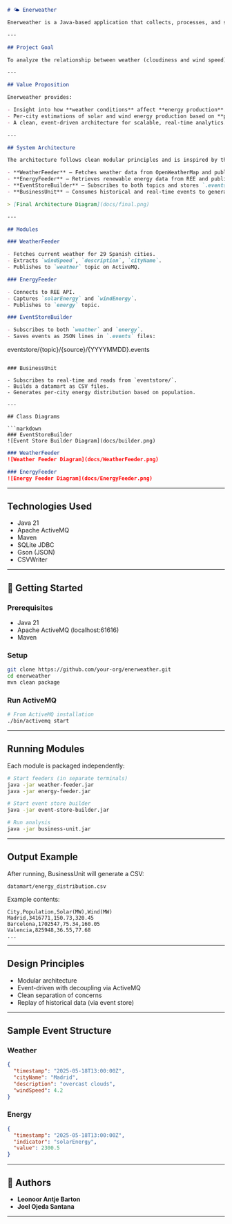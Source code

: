 ```markdown
# 🌤️ Enerweather

Enerweather is a Java-based application that collects, processes, and stores both renewable energy and weather data for analysis of energy production patterns in relation to weather conditions in Spain.

---

## Project Goal

To analyze the relationship between weather (cloudiness and wind speed) and renewable energy production (solar and wind) in major Spanish cities by combining real-time and historical data sources.

---

## Value Proposition

Enerweather provides:

- Insight into how **weather conditions** affect **energy production**.
- Per-city estimations of solar and wind energy production based on **population-adjusted distribution**.
- A clean, event-driven architecture for scalable, real-time analytics.

---

## System Architecture

The architecture follows clean modular principles and is inspired by the Lambda pattern. It consists of:

- **WeatherFeeder** – Fetches weather data from OpenWeatherMap and publishes to `weather` topic.
- **EnergyFeeder** – Retrieves renewable energy data from REE and publishes to `energy` topic.
- **EventStoreBuilder** – Subscribes to both topics and stores `.events` files by date.
- **BusinessUnit** – Consumes historical and real-time events to generate insights and store them in a datamart.

> [Final Architecture Diagram](docs/final.png)

---

## Modules

### WeatherFeeder

- Fetches current weather for 29 Spanish cities.
- Extracts `windSpeed`, `description`, `cityName`.
- Publishes to `weather` topic on ActiveMQ.

### EnergyFeeder

- Connects to REE API.
- Captures `solarEnergy` and `windEnergy`.
- Publishes to `energy` topic.

### EventStoreBuilder

- Subscribes to both `weather` and `energy`.
- Saves events as JSON lines in `.events` files:
```

eventstore/{topic}/{source}/{YYYYMMDD}.events

````

### BusinessUnit

- Subscribes to real-time and reads from `eventstore/`.
- Builds a datamart as CSV files.
- Generates per-city energy distribution based on population.

---

## Class Diagrams

```markdown
### EventStoreBuilder
![Event Store Builder Diagram](docs/builder.png)
````
```markdown
### WeatherFeeder
![Weather Feeder Diagram](docs/WeatherFeeder.png)
````
```markdown
### EnergyFeeder
![Energy Feeder Diagram](docs/EnergyFeeder.png)
````


---

## Technologies Used

* Java 21
* Apache ActiveMQ
* Maven
* SQLite JDBC
* Gson (JSON)
* CSVWriter

---

## 🚀 Getting Started

### Prerequisites

* Java 21
* Apache ActiveMQ (localhost:61616)
* Maven

### Setup

```bash
git clone https://github.com/your-org/enerweather.git
cd enerweather
mvn clean package
```

### Run ActiveMQ

```bash
# From ActiveMQ installation
./bin/activemq start
```

---

## Running Modules

Each module is packaged independently:

```bash
# Start feeders (in separate terminals)
java -jar weather-feeder.jar
java -jar energy-feeder.jar

# Start event store builder
java -jar event-store-builder.jar

# Run analysis
java -jar business-unit.jar
```

---

## Output Example

After running, BusinessUnit will generate a CSV:

```
datamart/energy_distribution.csv
```

Example contents:

```csv
City,Population,Solar(MW),Wind(MW)
Madrid,3416771,150.73,320.45
Barcelona,1702547,75.34,160.05
Valencia,825948,36.55,77.68
...
```

---

## Design Principles

* Modular architecture
* Event-driven with decoupling via ActiveMQ
* Clean separation of concerns
* Replay of historical data (via event store)

---

## Sample Event Structure

### Weather

```json
{
  "timestamp": "2025-05-18T13:00:00Z",
  "cityName": "Madrid",
  "description": "overcast clouds",
  "windSpeed": 4.2
}
```

### Energy

```json
{
  "timestamp": "2025-05-18T13:00:00Z",
  "indicator": "solarEnergy",
  "value": 2300.5
}
```

---

## 📄 Authors

* **Leonoor Antje Barton**
* **Joel Ojeda Santana**


---
